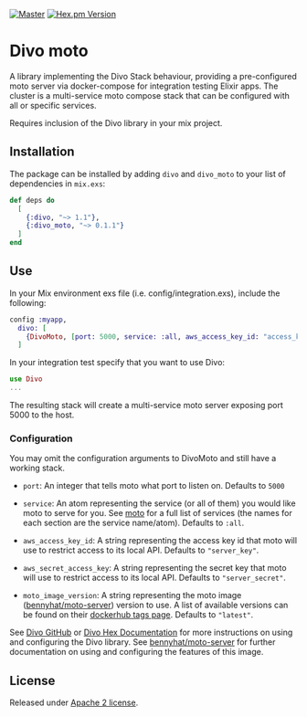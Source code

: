 [![Master](https://github.com/bennyhat/divo_moto/workflows/Master/badge.svg)](https://github.com/bennyhat/divo_moto/actions?query=workflow%3AMaster)
[![Hex.pm Version](http://img.shields.io/hexpm/v/divo_moto.svg?style=flat)](https://hex.pm/packages/divo_moto)

# Divo moto

A library implementing the Divo Stack behaviour, providing a pre-configured moto server via docker-compose for integration testing Elixir apps. The cluster is a
multi-service moto compose stack that can be configured with all or specific services.

Requires inclusion of the Divo library in your mix project.

## Installation

The package can be installed by adding `divo` and `divo_moto` to your list of dependencies in `mix.exs`:

```elixir
def deps do
  [
    {:divo, "~> 1.1"},
    {:divo_moto, "~> 0.1.1"}
  ]
end
```

## Use

In your Mix environment exs file (i.e. config/integration.exs), include the following:
```elixir
config :myapp,
  divo: [
    {DivoMoto, [port: 5000, service: :all, aws_access_key_id: "access_key_id", aws_secret_access_key: "secret_key" ]}
  ]
```

In your integration test specify that you want to use Divo:
```elixir
use Divo
...
```

The resulting stack will create a multi-service moto server exposing port 5000 to the host.

### Configuration

You may omit the configuration arguments to DivoMoto and still have a working stack.

* `port`: An integer that tells moto what port to listen on. Defaults to `5000`

* `service`: An atom representing the service (or all of them) you would like moto to serve for you. See [moto](https://github.com/spulec/moto/blob/master/IMPLEMENTATION_COVERAGE.md) for a full list of services (the names for each section are the service name/atom). Defaults to `:all`.

* `aws_access_key_id`: A string representing the access key id that moto will use to restrict access to its local API. Defaults to `"server_key"`.

* `aws_secret_access_key`: A string representing the secret key that moto will use to restrict access to its local API. Defaults to `"server_secret"`.

* `moto_image_version`: A string representing the moto image ([bennyhat/moto-server](https://hub.docker.com/r/bennyhat/moto-server)) version to use. A list of available versions can be found on their [dockerhub tags page](https://hub.docker.com/r/bennyhat/moto-server/tags). Defaults to `"latest"`.

See [Divo GitHub](https://github.com/smartcitiesdata/divo) or [Divo Hex Documentation](https://hexdocs.pm/divo) for more instructions on using and configuring the Divo library.
See [bennyhat/moto-server](https://github.com/bennyhat/docker-moto-server) for further documentation
on using and configuring the features of this image.

## License
Released under [Apache 2 license](https://github.com/bennyhat/divo_moto/blob/master/LICENSE).
